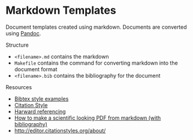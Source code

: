 # Markdown Templates
Document templates created using markdown. Documents are converted using [Pandoc](https://pandoc.org/).

Structure

- `<filename>.md` contains the markdown
- `Makefile` contains the command for converting markdown into the document format
- `<filename>.bib` contains the bibliography for the document

Resources

- [Bibtex style examples](https://verbosus.com/bibtex-style-examples.html)
- [Citation Style](http://citationstyles.org/)
- [Harward referencing](https://www.gcu.ac.uk/library/subjecthelp/referencing/harvardreferencing/)
- [How to make a scientific looking PDF from markdown (with bibliography)](https://gist.github.com/maxogden/97190db73ac19fc6c1d9beee1a6e4fc8)
- http://editor.citationstyles.org/about/
